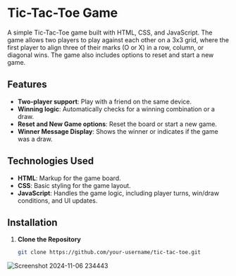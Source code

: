 # Tic-Tac-Toe Game

A simple Tic-Tac-Toe game built with HTML, CSS, and JavaScript. The game allows two players to play against each other on a 3x3 grid, where the first player to align three of their marks (O or X) in a row, column, or diagonal wins. The game also includes options to reset and start a new game.

## Features

- **Two-player support**: Play with a friend on the same device.
- **Winning logic**: Automatically checks for a winning combination or a draw.
- **Reset and New Game options**: Reset the board or start a new game.
- **Winner Message Display**: Shows the winner or indicates if the game was a draw.

## Technologies Used

- **HTML**: Markup for the game board.
- **CSS**: Basic styling for the game layout.
- **JavaScript**: Handles the game logic, including player turns, win/draw conditions, and UI updates.

## Installation

1. **Clone the Repository**  
   ```bash
   git clone https://github.com/your-username/tic-tac-toe.git
   ```

   
![Screenshot 2024-11-06 234443](https://github.com/user-attachments/assets/71929a79-2554-44c3-9a02-93150390026d)
